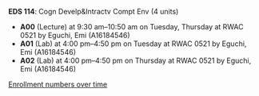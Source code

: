 **EDS 114**: Cogn Develp&Intractv Compt Env (4 units)

- **A00** (Lecture) at 9:30 am–10:50 am on Tuesday, Thursday at RWAC 0521 by Eguchi, Emi (A16184546)
- **A01** (Lab) at 4:00 pm–4:50 pm on Tuesday at RWAC 0521 by Eguchi, Emi (A16184546)
- **A02** (Lab) at 4:00 pm–4:50 pm on Thursday at RWAC 0521 by Eguchi, Emi (A16184546)

[Enrollment numbers over time](./EDS114.tsv)
